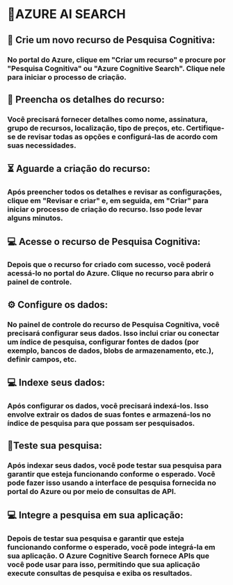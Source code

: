 
# 🤖AZURE AI SEARCH

## 🔎 **Crie um novo recurso de Pesquisa Cognitiva**:
### No portal do Azure, clique em "Criar um recurso" e procure por "Pesquisa Cognitiva" ou "Azure Cognitive Search". Clique nele para iniciar o processo de criação.

## 📝 **Preencha os detalhes do recurso**:
### Você precisará fornecer detalhes como nome, assinatura, grupo de recursos, localização, tipo de preços, etc. Certifique-se de revisar todas as opções e configurá-las de acordo com suas necessidades.

## ⏳ **Aguarde a criação do recurso**:
### Após preencher todos os detalhes e revisar as configurações, clique em "Revisar e criar" e, em seguida, em "Criar" para iniciar o processo de criação do recurso. Isso pode levar alguns minutos.

## 💻 **Acesse o recurso de Pesquisa Cognitiva**:
### Depois que o recurso for criado com sucesso, você poderá acessá-lo no portal do Azure. Clique no recurso para abrir o painel de controle.

## ⚙ **Configure os dados**:
### No painel de controle do recurso de Pesquisa Cognitiva, você precisará configurar seus dados. Isso inclui criar ou conectar um índice de pesquisa, configurar fontes de dados (por exemplo, bancos de dados, blobs de armazenamento, etc.), definir campos, etc.

## 💻 **Indexe seus dados**:
### Após configurar os dados, você precisará indexá-los. Isso envolve extrair os dados de suas fontes e armazená-los no índice de pesquisa para que possam ser pesquisados.

## 🔎**Teste sua pesquisa**:
### Após indexar seus dados, você pode testar sua pesquisa para garantir que esteja funcionando conforme o esperado. Você pode fazer isso usando a interface de pesquisa fornecida no portal do Azure ou por meio de consultas de API.

## 💻 **Integre a pesquisa em sua aplicação**:
### Depois de testar sua pesquisa e garantir que esteja funcionando conforme o esperado, você pode integrá-la em sua aplicação. O Azure Cognitive Search fornece APIs que você pode usar para isso, permitindo que sua aplicação execute consultas de pesquisa e exiba os resultados.
